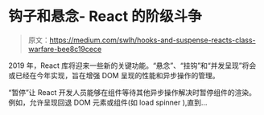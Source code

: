 # 钩子和悬念- React 的阶级斗争

> 原文：<https://medium.com/swlh/hooks-and-suspense-reacts-class-warfare-bee8c19cece>

2019 年，React 库将迎来一些新的关键功能。“悬念”、“挂钩”和“并发呈现”将会或已经在今年实现，旨在增强 DOM 呈现的性能和异步操作的管理。

“暂停”让 React 开发人员能够在组件等待其他异步操作解决时暂停组件的渲染。例如，允许呈现回退 DOM 元素或组件(如 load spinner ),直到…